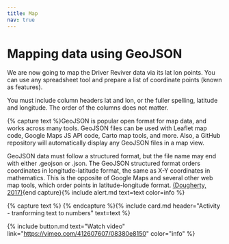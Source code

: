 ```yaml
---
title: Map
nav: true
---
```

# Mapping data using GeoJSON

We are now going to map the Driver Reviver data via its lat lon points.  You can use any spreadsheet tool and prepare a list of coordinate points (known as features). 

You must include column headers lat and lon, or the fuller spelling, latitude and longitude.  The order of the columns does not matter.  
 
{% capture text %}GeoJSON is popular open format for map data, and works across many tools. GeoJSON files can be used with Leaflet map code, Google Maps JS API code, Carto map tools, and more. Also, a GitHub repository will automatically display any GeoJSON files in a map view.

GeoJSON data must follow a structured format, but the file name may end with either .geojson or .json. The GeoJSON structured format orders coordinates in longitude-latitude format, the same as X-Y coordinates in mathematics. This is the opposite of Google Maps and several other web map tools, which order points in latitude-longitude format. [(Dougherty, 2017)](https://datavizforall.org/convert-geojson.html){end capture}{% include alert.md text=text color=info %}


{% capture text %}
{% endcapture %}{% include card.md header="Activity - tranforming text to numbers" text=text %}


{% include button.md text="Watch video" link="https://vimeo.com/412607607/08380e8150" color="info" %}
